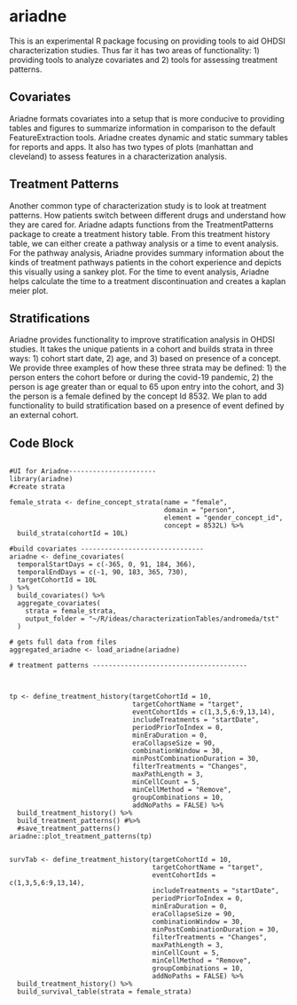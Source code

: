 # ariadne

This is an experimental R package focusing on providing tools to aid OHDSI characterization studies. Thus far it has two areas of functionality: 1) providing tools to analyze covariates and 2) tools for assessing treatment patterns. 

## Covariates

Ariadne formats covariates into a setup that is more conducive to providing tables and figures to summarize information in comparison to the default FeatureExtraction tools. Ariadne creates dynamic and static summary tables for reports and apps. It also has two types of plots (manhattan and cleveland) to assess features in a characterization analysis.

## Treatment Patterns

Another common type of characterization study is to look at treatment patterns. How patients switch between different drugs and understand how they are cared for. Ariadne adapts functions from the TreatmentPatterns package to create a treatment history table. From this treatment history table, we can either create a pathway analysis or a time to event analysis. For the pathway analysis, Ariadne provides summary information about the kinds of treatment pathways patients in the cohort experience and depicts this visually using a sankey plot. For the time to event analysis, Ariadne helps calculate the time to a treatment discontinuation and creates a kaplan meier plot. 

## Stratifications

Ariadne provides functionality to improve stratification analysis in OHDSI studies. It takes the unique patients in a cohort and builds strata in three ways: 1) cohort start date, 2) age, and 3) based on presence of a concept. We provide three examples of how these three strata may be defined: 1) the person enters the cohort before or during the covid-19 pandemic, 2) the person is age greater than or equal to 65 upon entry into the cohort, and 3) the person is a female defined by the concept Id 8532. We plan to add functionality to build stratification based on a presence of event defined by an external cohort. 


## Code Block

```

#UI for Ariadne----------------------
library(ariadne)
#create strata

female_strata <- define_concept_strata(name = "female",
                                       domain = "person",
                                       element = "gender_concept_id",
                                       concept = 8532L) %>%
  build_strata(cohortId = 10L)

#build covariates -------------------------------
ariadne <- define_covariates(
  temporalStartDays = c(-365, 0, 91, 184, 366),
  temporalEndDays = c(-1, 90, 183, 365, 730),
  targetCohortId = 10L
) %>%
  build_covariates() %>%
  aggregate_covariates(
    strata = female_strata,
    output_folder = "~/R/ideas/characterizationTables/andromeda/tst"
  )

# gets full data from files
aggregated_ariadne <- load_ariadne(ariadne)

# treatment patterns ---------------------------------------



tp <- define_treatment_history(targetCohortId = 10,
                               targetCohortName = "target",
                               eventCohortIds = c(1,3,5,6:9,13,14),
                               includeTreatments = "startDate",
                               periodPriorToIndex = 0,
                               minEraDuration = 0,
                               eraCollapseSize = 90,
                               combinationWindow = 30,
                               minPostCombinationDuration = 30,
                               filterTreatments = "Changes",
                               maxPathLength = 3,
                               minCellCount = 5,
                               minCellMethod = "Remove",
                               groupCombinations = 10,
                               addNoPaths = FALSE) %>%
  build_treatment_history() %>%
  build_treatment_patterns() #%>%
  #save_treatment_patterns()
ariadne::plot_treatment_patterns(tp)


survTab <- define_treatment_history(targetCohortId = 10,
                                    targetCohortName = "target",
                                    eventCohortIds = c(1,3,5,6:9,13,14),
                                    includeTreatments = "startDate",
                                    periodPriorToIndex = 0,
                                    minEraDuration = 0,
                                    eraCollapseSize = 90,
                                    combinationWindow = 30,
                                    minPostCombinationDuration = 30,
                                    filterTreatments = "Changes",
                                    maxPathLength = 3,
                                    minCellCount = 5,
                                    minCellMethod = "Remove",
                                    groupCombinations = 10,
                                    addNoPaths = FALSE) %>%
  build_treatment_history() %>%
  build_survival_table(strata = female_strata)
```
